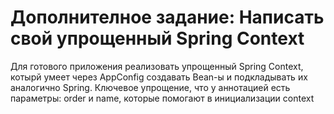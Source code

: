 # Дополнителное задание: Написать свой упрощенный Spring Context
Для готового приложения реализовать упрощенный Spring Context, котырй умеет через AppConfig создавать Bean-ы и подкладывать их аналогично Spring. Ключевое упрощение, что у аннотацией есть параметры: order и name, которые помогают в инициализации context

